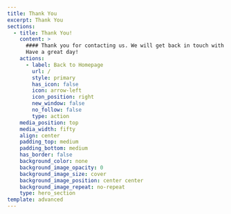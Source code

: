 ```yaml
---
title: Thank You
excerpt: Thank You
sections:
  - title: Thank You!
    content: >
      #### Thank you for contacting us. We will get back in touch with you soon.
      Have a great day!
    actions:
      - label: Back to Homepage
        url: /
        style: primary
        has_icon: false
        icon: arrow-left
        icon_position: right
        new_window: false
        no_follow: false
        type: action
    media_position: top
    media_width: fifty
    align: center
    padding_top: medium
    padding_bottom: medium
    has_border: false
    background_color: none
    background_image_opacity: 0
    background_image_size: cover
    background_image_position: center center
    background_image_repeat: no-repeat
    type: hero_section
template: advanced
---
```

